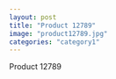 ```yaml
---
layout: post
title: "Product 12789"
image: "product12789.jpg"
categories: "category1"
---
```

Product 12789
